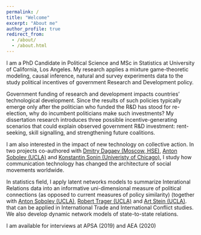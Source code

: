 ```yaml
---
permalink: /
title: "Welcome"
excerpt: "About me"
author_profile: true
redirect_from: 
  - /about/
  - /about.html
---
```


I am a PhD Candidate in Political Science and MSc in Statistics at University of California, Los Angeles. My research applies a mixture game-theoretic modeling, causal inference, natural and survey experiments data to the study political incentives of government Research and Development policy.  

Government funding of research and development impacts countries’ technological development. Since the results of such policies typically emerge only after the politician who funded the R&D has stood for re-election, why do incumbent politicians make such investments? My dissertation research introduces three possible incentive-generating scenarios that could explain observed government R&D investment: rent-seeking, skill signalling, and strengthening future coalitions. 

I am also interested in the impact of new technology on collective action. In two projects  co-authored with [Dmitry Dagaev (Moscow, HSE)](https://www.hse.ru/en/staff/ddagaev), [Anton Sobolev (UCLA)](asobolev.com) and [Konstantin Sonin (Univeristy of Chicago)](https://harris.uchicago.edu/directory/konstantin-sonin), I study how communication technology has changed the architecture of social movements worldwide.

In statistics field, I apply latent networks models to summarize Interational Relations data into an informative uni-dimensional measure of political connections (as opposed to current measures of policy similarity) (together with [Anton Sobolev (UCLA)](asobolev.com), [Robert Trager (UCLA)](https://polisci.ucla.edu/people/robert-trager ) and [Art Stein (UCLA)](https://polisci.ucla.edu/people/arthur-stein). that can be applied in International Trade and International Conflict studies. We also develop dynamic network models of state-to-state relations.

I am available for interviews at APSA (2019) and AEA (2020)


